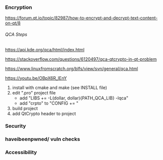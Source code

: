 
### Encryption
https://forum.qt.io/topic/82987/how-to-encrypt-and-decrypt-text-content-on-qt/8




###### QCA Steps 
https://api.kde.org/qca/html/index.html

https://stackoverflow.com/questions/6120497/qca-qtcrypto-in-qt-problem

https://www.linuxfromscratch.org/blfs/view/svn/general/qca.html

https://youtu.be/OBpX6R_lEnY

1. install with cmake and make (see INSTALL file)
2. edit ".pro" project file
	- add "LIBS += -L(dollar, dollar){PATH_QCA_LIB} -lqca"
	- add "crpto" to "CONFIG += "
3. build project
4. add QtCrypto header to project




### Security 

### haveibeenpwned/ vuln checks

### Accessibility
